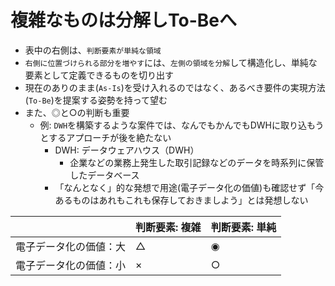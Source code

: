 # 複雑なものは分解しTo-Beへ

* 表中の右側は、`判断要素が単純な領域`
* `右側に位置づけられる部分を増やす`には、`左側の領域を分解`して構造化し、単純な要素として定義できるものを切り出す
* 現在のありのまま(`As-Is`)を受け入れるのではなく、あるべき要件の実現方法(`To-Be`)を提案する姿勢を持って望む
* また、◎と○の判断も重要
    * 例: `DWH`を構築するような案件では、なんでもかんでもDWHに取り込もうとするアプローチが後を絶たない
        * DWH: データウェアハウス（DWH）
            * 企業などの業務上発生した取引記録などのデータを時系列に保管したデータベース
        * 「なんとなく」的な発想で用途(電子データ化の価値)も確認せず「今あるものはあれもこれも保存しておきましよう」とは発想しない

| | 判断要素: 複雑 | 判断要素: 単純 |
|:----|:----|:----|
| 電子データ化の価値：大 | △ | ◉ |
| 電子データ化の価値：小 | × | ○ |